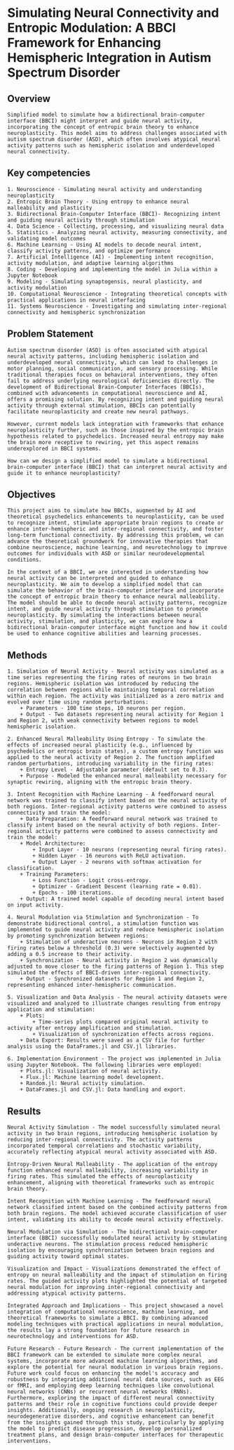 # Simulating Neural Connectivity and Entropic Modulation: A BBCI Framework for Enhancing Hemispheric Integration in Autism Spectrum Disorder

## Overview

    Simplified model to simulate how a bidirectional brain-computer interface (BBCI) might interpret and guide neural activity, incorporating the concept of entropic brain theory to enhance neuroplasticity. This model aims to address challenges associated with autism spectrum disorder (ASD), which often involves atypical neural activity patterns such as hemispheric isolation and underdeveloped neural connectivity.

## Key competencies

    1. Neuroscience - Simulating neural activity and understanding neuroplasticity
    2. Entropic Brain Theory - Using entropy to enhance neural malleability and plasticity
    3. Bidirectional Brain-Computer Interface (BBCI)- Recognizing intent and guiding neural activity through stimulation
    4. Data Science - Collecting, processing, and visualizing neural data
    5. Statistics - Analyzing neural activity, measuring connectivity, and validating model outcomes
    6. Machine Learning - Using AI models to decode neural intent, classify activity patterns, and optimize performance
    7. Artificial Intelligence (AI) - Implementing intent recognition, activity modulation, and adaptive learning algorithms
    8. Coding - Developing and implementing the model in Julia within a Jupyter Notebook
    9. Modeling - Simulating synaptogensis, neural plasticity, and activity modulation
    10. Computational Neuroscience - Integrating theoretical concepts with practical applications in neural interfacing
    11. Systems Neuroscience - Investigating and simulating inter-regional connectivity and hemispheric synchronization

## Problem Statement

    Autism spectrum disorder (ASD) is often associated with atypical neural activity patterns, including hemispheric isolation and underdeveloped neural connectivity, which can lead to challenges in motor planning, social communication, and sensory processing. While traditional therapies focus on behavioral interventions, they often fail to address underlying neurological deficiencies directly. The development of Bidirectional Brain-Computer Interfaces (BBCIs), combined with advancements in computational neuroscience and AI, offers a promising solution. By recognizing intent and guiding neural activity through external stimulation, BBCIs can potentially facilitate neuroplasticity and create new neural pathways.

    However, current models lack integration with frameworks that enhance neuroplasticity further, such as those inspired by the entropic brain hypothesis related to psychedelics. Increased neural entropy may make the brain more receptive to rewiring, yet this aspect remains underexplored in BBCI systems.

    How can we design a simplified model to simulate a bidirectional brain-computer interface (BBCI) that can interpret neural activity and guide it to enhance neuroplasticity?

## Objectives

    This project aims to simulate how BBCIs, augmented by AI and theoretical psychedelics enhancements to neuroplasticity, can be used to recognize intent, stimulate appropriate brain regions to create or enhance inter-hemispheric and inter-regional connectivity, and foster long-term functional connectivity. By addressing this problem, we can advance the theoretical groundwork for innovative therapies that combine neuroscience, machine learning, and neurotechnology to improve outcomes for individuals with ASD or similar neurodevelopmental conditions.

    In the context of a BBCI, we are interested in understanding how neural activity can be interpreted and guided to enhance neuroplasticity. We aim to develop a simplified model that can simulate the behavior of the brain-computer interface and incorporate the concept of entropic brain theory to enhance neural malleability. The model should be able to decode neural activity patterns, recognize intent, and guide neural activity through stimulation to promote neuroplasticity. By simulating the interactions between neural activity, stimulation, and plasticity, we can explore how a bidirectional brain-computer interface might function and how it could be used to enhance cognitive abilities and learning processes.

## Methods

    1. Simulation of Neural Activity - Neural activity was simulated as a time series representing the firing rates of neurons in two brain regions. Hemispheric isolation was introduced by reducing the correlation between regions while maintaining temporal correlation within each region. The activity was initialized as a zero matrix and evolved over time using random perturbations:
        + Parameters - 100 time steps, 10 neurons per region.
        + Output - Two datasets representing neural activity for Region 1 and Region 2, with weak connectivity between regions to model hemispheric isolation.

    2. Enhanced Neural Malleability Using Entropy - To simulate the effects of increased neural plasticity (e.g., influenced by psychedelics or entropic brain states), a custom entropy function was applied to the neural activity of Region 2. The function amplified random perturbations, introducing variability in the firing rates:
        + Entropy Level - Adjustable parameter (default set to 0.3).
        + Purpose - Modeled the enhanced neural malleability necessary for synaptic rewiring, aligning with the entropic brain theory.

    3. Intent Recognition with Machine Learning - A feedforward neural network was trained to classify intent based on the neural activity of both regions. Inter-regional activity patterns were combined to assess connectivity and train the model:
        + Data Preparation: A feedforward neural network was trained to classify intent based on the neural activity of both regions. Inter-regional activity patterns were combined to assess connectivity and train the model:
        + Model Architecture:
            + Input Layer - 10 neurons (representing neural firing rates).
            + Hidden Layer - 16 neurons with ReLU activation.
            + Output Layer - 2 neurons with softmax activation for classification.
        + Training Parameters:
            + Loss Function - Logit cross-entropy.
            + Optimizer - Gradient Descent (learning rate = 0.01).
            + Epochs - 100 iterations.
        + Output: A trained model capable of decoding neural intent based on input activity.

    4. Neural Modulation via Stimulation and Synchronization - To demonstrate bidirectional control, a stimulation function was implemented to guide neural activity and reduce hemispheric isolation by promoting synchronization between regions:
        + Stimulation of underactive neurons - Neurons in Region 2 with firing rates below a threshold (0.3) were selectively augmented by adding a 0.5 increase to their activity.
        + Synchronization - Neural activity in Region 2 was dynamically adjusted to move closer to the firing patterns of Region 1. This step simulated the effects of BBCI-driven inter-regional connectivity.
        + Output - Synchronized datasets for Region 1 and Region 2, representing enhanced inter-hemispheric communication.

    5. Visualization and Data Analysis - The neural activity datasets were visualized and analyzed to illustrate changes resulting from entropy application and stimulation:
        + Plots:
            + Time-series plots compared original neural activity to activity after entropy amplification and stimulation.
            + Visualization of synchronization effects across regions.
        + Data Export: Results were saved as a CSV file for further analysis using the DataFrames.jl and CSV.jl libraries.

    6. Implementation Environment - The project was implemented in Julia using Jupyter Notebook. The following libraries were employed:
        + Plots.jl: Visualization of neural activity.
        + Flux.jl: Machine learning model development.
        + Random.jl: Neural activity simulation.
        + DataFrames.jl and CSV.jl: Data handling and export.

## Results

    Neural Activity Simulation - The model successfully simulated neural activity in two brain regions, introducing hemispheric isolation by reducing inter-regional connectivity. The activity patterns incorporated temporal correlations and stochastic variability, accurately reflecting atypical neural activity associated with ASD.

    Entropy-Driven Neural Malleability - The application of the entropy function enhanced neural malleability, increasing variability in firing rates. This simulated the effects of neuroplasticity enhancement, aligning with theoretical frameworks such as entropic brain theory.

    Intent Recognition with Machine Learning - The feedforward neural network classified intent based on the combined activity patterns from both brain regions. The model achieved accurate classification of user intent, validating its ability to decode neural activity effectively.

    Neural Modulation via Simulation - The bidirectional brain-computer interface (BBCI) successfully modulated neural activity by stimulating underactive neurons. The stimulation process reduced hemispheric isolation by encouraging synchronization between brain regions and guiding activity toward optimal states.

    Visualization and Impact - Visualizations demonstrated the effect of entropy on neural malleability and the impact of stimulation on firing rates. The guided activity plots highlighted the potential of targeted neural modulation for improving inter-regional connectivity and addressing atypical activity patterns.

    Integrated Approach and Implications - This project showcased a novel integration of computational neuroscience, machine learning, and theoretical frameworks to simulate a BBCI. By combining advanced modeling techniques with practical applications in neural modulation, the results lay a strong foundation for future research in neurotechnology and interventions for ASD.

    Future Research - Future Research - The current implementation of the BBCI framework can be extended to simulate more complex neural systems, incorporate more advanced machine learning algorithms, and explore the potential for neural modulation in various brain regions. Future work could focus on enhancing the model's accuracy and robustness by integrating additional neural data sources, such as EEG or fMRI, and employing deep learning techniques like convolutional neural networks (CNNs) or recurrent neural networks (RNNs). Furthermore, exploring the impact of different neural connectivity patterns and their role in cognitive functions could provide deeper insights. Additionally, ongoing research in neuroplasticity, neurodegenerative disorders, and cognitive enhancement can benefit from the insights gained through this study, particularly by applying the model to predict disease progression, develop personalized treatment plans, and design brain-computer interfaces for therapeutic interventions.
